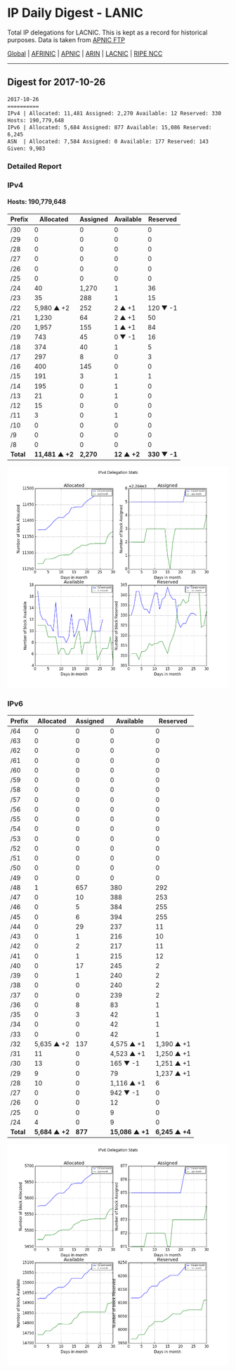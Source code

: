 # IP Daily Digest - LANIC

Total IP delegations for LACNIC. This is kept as a record for historical purposes. Data is taken from [APNIC FTP](https://ftp.apnic.net/)

[Global](https://github.com/csmets/IP-Daily-Digest) | [AFRINIC](https://github.com/csmets/IP-Daily-Digest/tree/master/archives/AFRINIC) | [APNIC](https://github.com/csmets/IP-Daily-Digest/tree/master/archives/APNIC) | [ARIN](https://github.com/csmets/IP-Daily-Digest/tree/master/archives/ARIN) | [LACNIC](https://github.com/csmets/IP-Daily-Digest/tree/master/archives/LACNIC) | [RIPE NCC](https://github.com/csmets/IP-Daily-Digest/tree/master/archives/RIPE_NCC)

---

## Digest for 2017-10-26
```
2017-10-26
==========
IPv4 | Allocated: 11,481 Assigned: 2,270 Available: 12 Reserved: 330 Hosts: 190,779,648
IPv6 | Allocated: 5,684 Assigned: 877 Available: 15,086 Reserved: 6,245
ASN  | Allocated: 7,584 Assigned: 0 Available: 177 Reserved: 143 Given: 9,983
```

### Detailed Report

### IPv4

#### Hosts: **190,779,648**

| Prefix | Allocated | Assigned | Available | Reserved |
| ----- | ----- | ----- | ----- | ----- |
| /30 | 0 | 0 | 0 | 0 |
| /29 | 0 | 0 | 0 | 0 |
| /28 | 0 | 0 | 0 | 0 |
| /27 | 0 | 0 | 0 | 0 |
| /26 | 0 | 0 | 0 | 0 |
| /25 | 0 | 0 | 0 | 0 |
| /24 | 40 | 1,270 | 1 | 36 |
| /23 | 35 | 288 | 1 | 15 |
| /22 | 5,980 ▲ +2 | 252 | 2 ▲ +1 | 120 ▼ -1 |
| /21 | 1,230 | 64 | 2 ▲ +1 | 50 |
| /20 | 1,957 | 155 | 1 ▲ +1 | 84 |
| /19 | 743 | 45 | 0 ▼ -1 | 16 |
| /18 | 374 | 40 | 1 | 5 |
| /17 | 297 | 8 | 0 | 3 |
| /16 | 400 | 145 | 0 | 0 |
| /15 | 191 | 3 | 1 | 1 |
| /14 | 195 | 0 | 1 | 0 |
| /13 | 21 | 0 | 1 | 0 |
| /12 | 15 | 0 | 0 | 0 |
| /11 | 3 | 0 | 1 | 0 |
| /10 | 0 | 0 | 0 | 0 |
| /9 | 0 | 0 | 0 | 0 |
| /8 | 0 | 0 | 0 | 0 |
| **Total** | **11,481 ▲ +2** | **2,270** | **12 ▲ +2** | **330 ▼ -1** |

![ipv4-stats](ipv4-figure.png)

### IPv6

| Prefix | Allocated | Assigned | Available | Reserved |
| ----- | ----- | ----- | ----- | ----- |
| /64 | 0 | 0 | 0 | 0 |
| /63 | 0 | 0 | 0 | 0 |
| /62 | 0 | 0 | 0 | 0 |
| /61 | 0 | 0 | 0 | 0 |
| /60 | 0 | 0 | 0 | 0 |
| /59 | 0 | 0 | 0 | 0 |
| /58 | 0 | 0 | 0 | 0 |
| /57 | 0 | 0 | 0 | 0 |
| /56 | 0 | 0 | 0 | 0 |
| /55 | 0 | 0 | 0 | 0 |
| /54 | 0 | 0 | 0 | 0 |
| /53 | 0 | 0 | 0 | 0 |
| /52 | 0 | 0 | 0 | 0 |
| /51 | 0 | 0 | 0 | 0 |
| /50 | 0 | 0 | 0 | 0 |
| /49 | 0 | 0 | 0 | 0 |
| /48 | 1 | 657 | 380 | 292 |
| /47 | 0 | 10 | 388 | 253 |
| /46 | 0 | 5 | 384 | 255 |
| /45 | 0 | 6 | 394 | 255 |
| /44 | 0 | 29 | 237 | 11 |
| /43 | 0 | 1 | 216 | 10 |
| /42 | 0 | 2 | 217 | 11 |
| /41 | 0 | 1 | 215 | 12 |
| /40 | 0 | 17 | 245 | 2 |
| /39 | 0 | 1 | 240 | 2 |
| /38 | 0 | 0 | 240 | 2 |
| /37 | 0 | 0 | 239 | 2 |
| /36 | 0 | 8 | 83 | 1 |
| /35 | 0 | 3 | 42 | 1 |
| /34 | 0 | 0 | 42 | 1 |
| /33 | 0 | 0 | 42 | 1 |
| /32 | 5,635 ▲ +2 | 137 | 4,575 ▲ +1 | 1,390 ▲ +1 |
| /31 | 11 | 0 | 4,523 ▲ +1 | 1,250 ▲ +1 |
| /30 | 13 | 0 | 165 ▼ -1 | 1,251 ▲ +1 |
| /29 | 9 | 0 | 79 | 1,237 ▲ +1 |
| /28 | 10 | 0 | 1,116 ▲ +1 | 6 |
| /27 | 0 | 0 | 942 ▼ -1 | 0 |
| /26 | 0 | 0 | 12 | 0 |
| /25 | 0 | 0 | 9 | 0 |
| /24 | 4 | 0 | 9 | 0 |
| **Total** | **5,684 ▲ +2** | **877** | **15,086 ▲ +1** | **6,245 ▲ +4** |

![ipv6-stats](ipv6-figure.png)